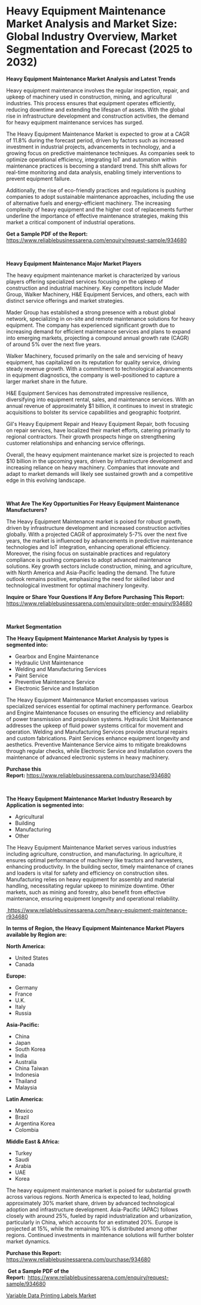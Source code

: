 <p><h1>Heavy Equipment Maintenance Market Analysis and Market Size: Global Industry Overview, Market Segmentation and Forecast (2025 to 2032)</h1></p><p><strong>Heavy Equipment Maintenance Market Analysis and Latest Trends</strong></p>
<p><p>Heavy equipment maintenance involves the regular inspection, repair, and upkeep of machinery used in construction, mining, and agricultural industries. This process ensures that equipment operates efficiently, reducing downtime and extending the lifespan of assets. With the global rise in infrastructure development and construction activities, the demand for heavy equipment maintenance services has surged.</p><p>The Heavy Equipment Maintenance Market is expected to grow at a CAGR of 11.8% during the forecast period, driven by factors such as increased investment in industrial projects, advancements in technology, and a growing focus on predictive maintenance techniques. As companies seek to optimize operational efficiency, integrating IoT and automation within maintenance practices is becoming a standard trend. This shift allows for real-time monitoring and data analysis, enabling timely interventions to prevent equipment failure.</p><p>Additionally, the rise of eco-friendly practices and regulations is pushing companies to adopt sustainable maintenance approaches, including the use of alternative fuels and energy-efficient machinery. The increasing complexity of heavy equipment and the higher cost of replacements further underline the importance of effective maintenance strategies, making this market a critical component of industrial operations.</p></p>
<p><strong>Get a Sample PDF of the Report:&nbsp;</strong> <a href="https://www.reliablebusinessarena.com/enquiry/request-sample/934680?utm_campaign=3294&utm_medium=2&utm_source=Github&utm_content=ia&utm_term=07032025&utm_id=heavy-equipment-maintenance">https://www.reliablebusinessarena.com/enquiry/request-sample/934680</a></p>
<p>&nbsp;</p>
<p><strong>Heavy Equipment Maintenance Major Market Players</strong></p>
<p><p>The heavy equipment maintenance market is characterized by various players offering specialized services focusing on the upkeep of construction and industrial machinery. Key competitors include Mader Group, Walker Machinery, H&E Equipment Services, and others, each with distinct service offerings and market strategies.</p><p>Mader Group has established a strong presence with a robust global network, specializing in on-site and remote maintenance solutions for heavy equipment. The company has experienced significant growth due to increasing demand for efficient maintenance services and plans to expand into emerging markets, projecting a compound annual growth rate (CAGR) of around 5% over the next five years.</p><p>Walker Machinery, focused primarily on the sale and servicing of heavy equipment, has capitalized on its reputation for quality service, driving steady revenue growth. With a commitment to technological advancements in equipment diagnostics, the company is well-positioned to capture a larger market share in the future.</p><p>H&E Equipment Services has demonstrated impressive resilience, diversifying into equipment rental, sales, and maintenance services. With an annual revenue of approximately $1 billion, it continues to invest in strategic acquisitions to bolster its service capabilities and geographic footprint.</p><p>Gil's Heavy Equipment Repair and Heavy Equipment Repair, both focusing on repair services, have localized their market efforts, catering primarily to regional contractors. Their growth prospects hinge on strengthening customer relationships and enhancing service offerings.</p><p>Overall, the heavy equipment maintenance market size is projected to reach $10 billion in the upcoming years, driven by infrastructure development and increasing reliance on heavy machinery. Companies that innovate and adapt to market demands will likely see sustained growth and a competitive edge in this evolving landscape.</p></p>
<p>&nbsp;</p>
<p><strong>What Are The Key Opportunities For Heavy Equipment Maintenance Manufacturers?</strong></p>
<p><p>The Heavy Equipment Maintenance market is poised for robust growth, driven by infrastructure development and increased construction activities globally. With a projected CAGR of approximately 5-7% over the next five years, the market is influenced by advancements in predictive maintenance technologies and IoT integration, enhancing operational efficiency. Moreover, the rising focus on sustainable practices and regulatory compliance is pushing companies to adopt advanced maintenance solutions. Key growth sectors include construction, mining, and agriculture, with North America and Asia-Pacific leading the demand. The future outlook remains positive, emphasizing the need for skilled labor and technological investment for optimal machinery longevity.</p></p>
<p><strong>Inquire or Share Your Questions If Any Before Purchasing This Report:</strong> <a href="https://www.reliablebusinessarena.com/enquiry/pre-order-enquiry/934680?utm_campaign=3294&utm_medium=2&utm_source=Github&utm_content=ia&utm_term=07032025&utm_id=heavy-equipment-maintenance">https://www.reliablebusinessarena.com/enquiry/pre-order-enquiry/934680</a></p>
<p>&nbsp;</p>
<p><strong>Market Segmentation</strong></p>
<p><strong>The Heavy Equipment Maintenance Market Analysis by types is segmented into:</strong></p>
<p><ul><li>Gearbox and Engine Maintenance</li><li>Hydraulic Unit Maintenance</li><li>Welding and Manufacturing Services</li><li>Paint Service</li><li>Preventive Maintenance Service</li><li>Electronic Service and Installation</li></ul></p>
<p><p>The Heavy Equipment Maintenance Market encompasses various specialized services essential for optimal machinery performance. Gearbox and Engine Maintenance focuses on ensuring the efficiency and reliability of power transmission and propulsion systems. Hydraulic Unit Maintenance addresses the upkeep of fluid power systems critical for movement and operation. Welding and Manufacturing Services provide structural repairs and custom fabrications. Paint Services enhance equipment longevity and aesthetics. Preventive Maintenance Service aims to mitigate breakdowns through regular checks, while Electronic Service and Installation covers the maintenance of advanced electronic systems in heavy machinery.</p></p>
<p><strong>Purchase this Report:&nbsp;</strong><a href="https://www.reliablebusinessarena.com/purchase/934680?utm_campaign=3294&utm_medium=2&utm_source=Github&utm_content=ia&utm_term=07032025&utm_id=heavy-equipment-maintenance">https://www.reliablebusinessarena.com/purchase/934680</a></p>
<p>&nbsp;</p>
<p><strong>The Heavy Equipment Maintenance Market Industry Research by Application is segmented into:</strong></p>
<p><ul><li>Agricultural</li><li>Building</li><li>Manufacturing</li><li>Other</li></ul></p>
<p><p>The Heavy Equipment Maintenance Market serves various industries including agriculture, construction, and manufacturing. In agriculture, it ensures optimal performance of machinery like tractors and harvesters, enhancing productivity. In the building sector, timely maintenance of cranes and loaders is vital for safety and efficiency on construction sites. Manufacturing relies on heavy equipment for assembly and material handling, necessitating regular upkeep to minimize downtime. Other markets, such as mining and forestry, also benefit from effective maintenance, ensuring equipment longevity and operational reliability.</p></p>
<p><a href="https://www.reliablebusinessarena.com/heavy-equipment-maintenance-r934680?utm_campaign=3294&utm_medium=2&utm_source=Github&utm_content=ia&utm_term=07032025&utm_id=heavy-equipment-maintenance">&nbsp;https://www.reliablebusinessarena.com/heavy-equipment-maintenance-r934680</a></p>
<p><strong>In terms of Region, the Heavy Equipment Maintenance Market Players available by Region are:</strong></p>
<p>
    <p> <strong> North America: </strong>
        <ul>
            <li>United States</li>
            <li>Canada</li>
        </ul>
        </p> 
    <p> <strong> Europe: </strong>
        <ul>
            <li>Germany</li>
            <li>France</li>
            <li>U.K.</li>
            <li>Italy</li>
            <li>Russia</li>
        </ul>
        </p> 
    <p> <strong> Asia-Pacific: </strong>
        <ul>
            <li>China</li>
            <li>Japan</li>
            <li>South Korea</li>
            <li>India</li>
            <li>Australia</li>
            <li>China Taiwan</li>
            <li>Indonesia</li>
            <li>Thailand</li>
            <li>Malaysia</li>
        </ul>
        </p> 
    <p> <strong> Latin America: </strong>
        <ul>
            <li>Mexico</li>
            <li>Brazil</li>
            <li>Argentina Korea</li>
            <li>Colombia</li>
        </ul>
        </p> 
    <p> <strong> Middle East & Africa: </strong>
        <ul>
            <li>Turkey</li>
            <li>Saudi</li>
            <li>Arabia</li>
            <li>UAE</li>
            <li>Korea</li>
        </ul>
    </p>
    </p>
<p><p>The heavy equipment maintenance market is poised for substantial growth across various regions. North America is expected to lead, holding approximately 30% market share, driven by advanced technological adoption and infrastructure development. Asia-Pacific (APAC) follows closely with around 25%, fueled by rapid industrialization and urbanization, particularly in China, which accounts for an estimated 20%. Europe is projected at 15%, while the remaining 10% is distributed among other regions. Continued investments in maintenance solutions will further bolster market dynamics.</p></p>
<p><strong>Purchase this Report: </strong><a href="https://www.reliablebusinessarena.com/purchase/934680?utm_campaign=3294&utm_medium=2&utm_source=Github&utm_content=ia&utm_term=07032025&utm_id=heavy-equipment-maintenance">https://www.reliablebusinessarena.com/purchase/934680</a></p>
<p>&nbsp;<strong>Get a Sample PDF of the Report:&nbsp;&nbsp;</strong><a href="https://www.reliablebusinessarena.com/enquiry/request-sample/934680?utm_campaign=3294&utm_medium=2&utm_source=Github&utm_content=ia&utm_term=07032025&utm_id=heavy-equipment-maintenance">https://www.reliablebusinessarena.com/enquiry/request-sample/934680</a></p>
<p><strong></strong></p>
<p><p><a href="https://github.com/casimbrhelck/Market-Research-Report-List-1/blob/main/variable-data-printing-labels-market.md?utm_campaign=3294&utm_medium=2&utm_source=Github&utm_content=ia&utm_term=07032025&utm_id=heavy-equipment-maintenance">Variable Data Printing Labels Market</a></p></p>